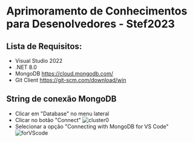 # Aprimoramento de Conhecimentos para Desenolvedores - Stef2023
## Lista de Requisitos:
  - Visual Studio 2022
  - .NET 8.0
  - MongoDB https://cloud.mongodb.com/
  - Git Client https://git-scm.com/download/win
## String de conexão MongoDB
  - Clicar em "Database" no menu lateral
  - Clicar no botão "Connect"
  ![cluster0](https://github.com/cesarandreazza/stef2023/assets/59580731/c170da0c-e8f3-4dc6-a947-c5aa535c708a)
  - Selecionar a opção "Connecting with MongoDB for VS Code"
  ![forVScode](https://github.com/cesarandreazza/stef2023/assets/59580731/ecb58c7e-44ec-45f5-b94b-ec612bd5daf6)

